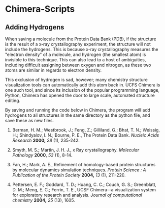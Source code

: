 # Chimera-Scripts

## Adding Hydrogens

When saving a molecule from the Protein Data Bank (PDB), if the structure is the result of a x-ray crystallography experiment, the structure will not include the hydrogens. This is because x-ray crystallography measures the &quot;electron density&quot; of a molecule, and hydrogen (the smallest atom) is invisible to this technique. This can also lead to a host of ambiguities, including difficult assigning between oxygen and nitrogen, as these two atoms are similar in regards to electron density.

This exclusion of hydrogen is sad, however; many chemistry structure visualization tools can automatically add this atom back in. UCFS Chimera is one such tool, and since its inclusion of the popular programming language, Python, Chimera has opened the door to large scale, automated structure editing.

By saving and running the code below in Chimera, the program will add hydrogens to all structures in the same directory as the python file, and save these as new files.


1. Berman, H. M.; Westbrook, J.; Feng, Z.; Gilliland, G.; Bhat, T. N.; Weissig, H.; Shindyalov, I. N.; Bourne, P. E., The Protein Data Bank. _Nucleic Acids Research_ **2000,** _28_ (1), 235-242.

2. Smyth, M. S.; Martin, J. H. J., x Ray crystallography. _Molecular Pathology_ **2000,** _53_ (1), 8-14.

3. Fan, H.; Mark, A. E., Refinement of homology-based protein structures by molecular dynamics simulation techniques. _Protein Science : A Publication of the Protein Society_ **2004,** _13_ (1), 211-220.

4. Pettersen, E. F.; Goddard, T. D.; Huang, C. C.; Couch, G. S.; Greenblatt, D. M.; Meng, E. C.; Ferrin, T. E., UCSF Chimera--a visualization system for exploratory research and analysis. _Journal of computational chemistry_ **2004,** _25_ (13), 1605.
